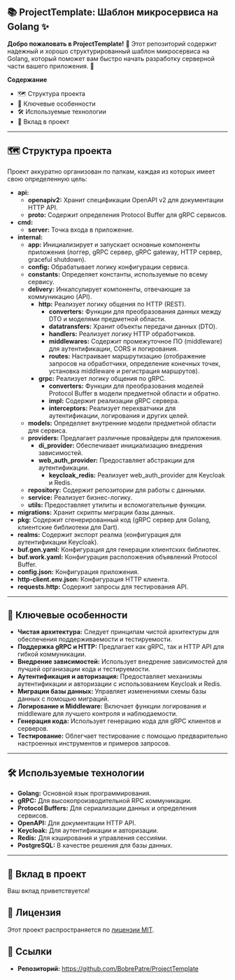 ## 📚 ProjectTemplate: Шаблон микросервиса на Golang ✨

**Добро пожаловать в ProjectTemplate!** 🎉 Этот репозиторий содержит надежный и хорошо структурированный шаблон микросервиса на Golang, который поможет вам быстро начать разработку серверной части вашего приложения. 🚀

**Содержание**

* 🗺️ Структура проекта
* 🧰 Ключевые особенности
* 🛠️ Используемые технологии
* 🤝 Вклад в проект

---

## 🗺️ Структура проекта

Проект аккуратно организован по папкам, каждая из которых имеет свою определенную цель:

* **api:**
    * **openapiv2:** Хранит спецификации OpenAPI v2 для документации HTTP API.
    * **proto:** Содержит определения Protocol Buffer для gRPC сервисов.
* **cmd:**
    * **server:** Точка входа в приложение.
* **internal:**
    * **app:** Инициализирует и запускает основные компоненты приложения (логгер, gRPC сервер, gRPC gateway, HTTP сервер, graceful shutdown).
    * **config:** Обрабатывает логику конфигурации сервиса.
    * **constants:** Определяет константы, используемые по всему сервису.
    * **delivery:** Инкапсулирует компоненты, отвечающие за коммуникацию (API).
        * **http:** Реализует логику общения по HTTP (REST).
            * **converters:** Функции для преобразования данных между DTO и моделями предметной области.
            * **datatransfers:** Хранит объекты передачи данных (DTO).
            * **handlers:** Реализует логику HTTP обработчиков.
            * **middlewares:** Содержит промежуточное ПО (middleware) для аутентификации, CORS и логирования.
            * **routes:** Настраивает маршрутизацию (отображение запросов на обработчики, определение конечных точек, установка middleware и регистрация маршрутов).
        * **grpc:** Реализует логику общения по gRPC.
            * **converters:** Функции для преобразования моделей Protocol Buffer в модели предметной области и обратно.
            * **impl:** Содержит реализации gRPC сервера.
            * **interceptors:** Реализует перехватчики для аутентификации, логирования и других целей.
    * **models:** Определяет внутренние модели предметной области для сервиса.
    * **providers:** Предлагает различные провайдеры для приложения.
        * **di_provider:** Обеспечивает инициализацию внедрения зависимостей.
        * **web_auth_provider:** Предоставляет абстракции для аутентификации.
            * **keycloak_redis:** Реализует web_auth_provider для Keycloak и Redis.
    * **repository:** Содержит репозитории для работы с данными.
    * **service:** Реализует бизнес-логику.
    * **utils:** Предоставляет утилиты и вспомогательные функции.
* **migrations:** Хранит скрипты миграции базы данных.
* **pkg:** Содержит сгенерированный код (gRPC сервер для Golang, клиентские библиотеки для Dart).
* **realms:** Содержит экспорт реалма (конфигурация для аутентификации Keycloak).
* **buf.gen.yaml:** Конфигурация для генерации клиентских библиотек.
* **buf.work.yaml:** Конфигурация расположения объявлений Protocol Buffer.
* **config.json:** Конфигурация приложения.
* **http-client.env.json:** Конфигурация HTTP клиента.
* **requests.http:** Содержит запросы для тестирования API.

---

## 🧰 Ключевые особенности

* **Чистая архитектура:**  Следует принципам чистой архитектуры для обеспечения  поддерживаемости и тестируемости.
* **Поддержка gRPC и HTTP:**  Предлагает как gRPC, так и HTTP API для гибкой коммуникации.
* **Внедрение зависимостей:** Использует внедрение зависимостей для лучшей организации кода и тестируемости.
* **Аутентификация и авторизация:** Предоставляет механизмы аутентификации и авторизации с использованием Keycloak и Redis.
* **Миграции базы данных:** Управляет изменениями схемы базы данных с помощью миграций.
* **Логирование и Middleware:** Включает функции логирования и middleware для лучшего контроля и наблюдаемости.
* **Генерация кода:** Использует генерацию кода для gRPC клиентов и серверов.
* **Тестирование:** Облегчает тестирование с помощью предварительно настроенных инструментов и примеров запросов.

---

## 🛠️ Используемые технологии

* **Golang:** Основной язык программирования.
* **gRPC:** Для высокопроизводительной RPC коммуникации.
* **Protocol Buffers:** Для сериализации данных и определения сервисов.
* **OpenAPI:** Для документации HTTP API.
* **Keycloak:** Для аутентификации и авторизации.
* **Redis:** Для кэширования и управления сессиями.
* **PostgreSQL:** В качестве решения для базы данных.

--- 

## 🤝 Вклад в проект

Ваш вклад приветствуется!


## 📝 Лицензия

Этот проект распространяется по [лицензии MIT](LICENSE).

## 🔗 Ссылки

* **Репозиторий:** https://github.com/BobrePatre/ProjectTemplate 